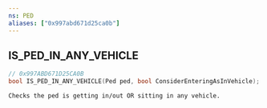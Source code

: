 ```yaml
---
ns: PED
aliases: ["0x997abd671d25ca0b"]
---
```

## IS_PED_IN_ANY_VEHICLE

```c
// 0x997ABD671D25CA0B
bool IS_PED_IN_ANY_VEHICLE(Ped ped, bool ConsiderEnteringAsInVehicle);
```

```
Checks the ped is getting in/out OR sitting in any vehicle.
```
